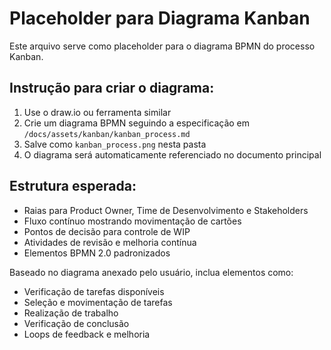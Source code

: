# Placeholder para Diagrama Kanban

Este arquivo serve como placeholder para o diagrama BPMN do processo Kanban.

## Instrução para criar o diagrama:

1. Use o draw.io ou ferramenta similar
2. Crie um diagrama BPMN seguindo a especificação em `/docs/assets/kanban/kanban_process.md`
3. Salve como `kanban_process.png` nesta pasta
4. O diagrama será automaticamente referenciado no documento principal

## Estrutura esperada:
- Raias para Product Owner, Time de Desenvolvimento e Stakeholders  
- Fluxo contínuo mostrando movimentação de cartões
- Pontos de decisão para controle de WIP
- Atividades de revisão e melhoria contínua
- Elementos BPMN 2.0 padronizados

Baseado no diagrama anexado pelo usuário, inclua elementos como:
- Verificação de tarefas disponíveis
- Seleção e movimentação de tarefas
- Realização de trabalho
- Verificação de conclusão
- Loops de feedback e melhoria
